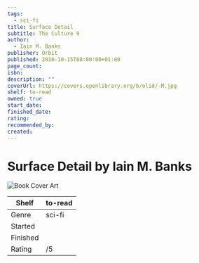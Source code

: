```yaml
---
tags:
  - sci-fi
title: Surface Detail
subtitle: The Culture 9
author:
  - Iain M. Banks
publisher: Orbit
published: 2010-10-15T08:00:00+01:00
page_count: 
isbn: 
description: ""
coverUrl: https://covers.openlibrary.org/b/olid/-M.jpg
shelf: to-read
owned: true
start_date: 
finished_date: 
rating: 
recommended_by: 
created: 
---
```


# Surface Detail by Iain M. Banks

![Book Cover Art](https://covers.openlibrary.org/b/olid/-M.jpg)

| Shelf | to-read |
| --- | --- |
| Genre | sci-fi |
| Started |  |
| Finished |  |
| Rating | /5 |

